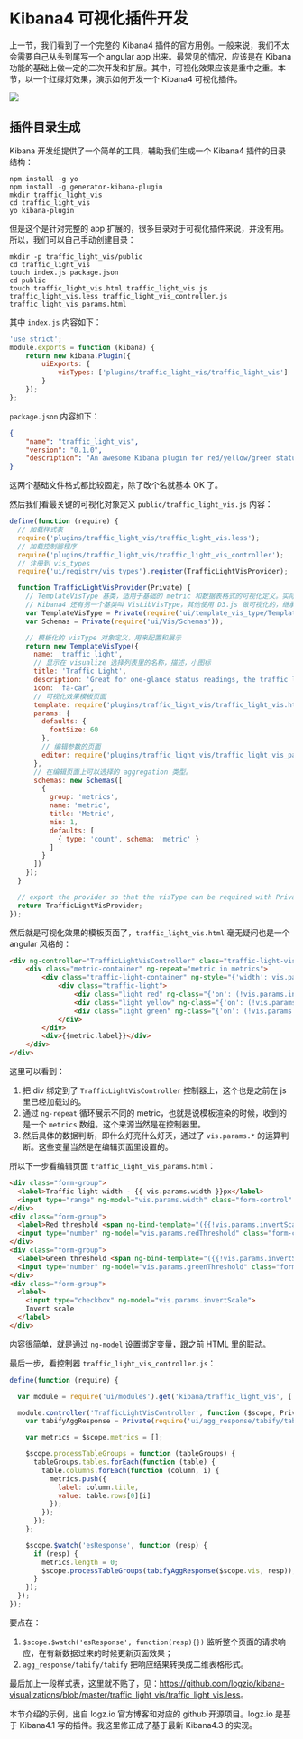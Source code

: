 # Kibana4 可视化插件开发

上一节，我们看到了一个完整的 Kibana4 插件的官方用例。一般来说，我们不太会需要自己从头到尾写一个 angular app 出来。最常见的情况，应该是在 Kibana 功能的基础上做一定的二次开发和扩展。其中，可视化效果应该是重中之重。本节，以一个红绿灯效果，演示如何开发一个 Kibana4 可视化插件。

![](http://logz.io/wp-content/uploads/2015/12/kibana-traffic-light-visualization.png)

## 插件目录生成

Kibana 开发组提供了一个简单的工具，辅助我们生成一个 Kibana4 插件的目录结构：

```
npm install -g yo
npm install -g generator-kibana-plugin
mkdir traffic_light_vis
cd traffic_light_vis
yo kibana-plugin
```

但是这个是针对完整的 app 扩展的，很多目录对于可视化插件来说，并没有用。所以，我们可以自己手动创建目录：

```
mkdir -p traffic_light_vis/public
cd traffic_light_vis
touch index.js package.json
cd public
touch traffic_light_vis.html traffic_light_vis.js traffic_light_vis.less traffic_light_vis_controller.js traffic_light_vis_params.html
```

其中 `index.js` 内容如下：

```js
'use strict';
module.exports = function (kibana) {
    return new kibana.Plugin({
        uiExports: {
            visTypes: ['plugins/traffic_light_vis/traffic_light_vis']
        }
    });
};
```

`package.json` 内容如下：

```json
{
    "name": "traffic_light_vis",
    "version": "0.1.0",
    "description": "An awesome Kibana plugin for red/yellow/green status visualize"
}
```

这两个基础文件格式都比较固定，除了改个名就基本 OK 了。

然后我们看最关键的可视化对象定义 `public/traffic_light_vis.js` 内容：

```js
define(function (require) {
  // 加载样式表
  require('plugins/traffic_light_vis/traffic_light_vis.less');
  // 加载控制器程序
  require('plugins/traffic_light_vis/traffic_light_vis_controller');
  // 注册到 vis_types
  require('ui/registry/vis_types').register(TrafficLightVisProvider);

  function TrafficLightVisProvider(Private) {
    // TemplateVisType 基类，适用于基础的 metric 和数据表格式的可视化定义。实际上，Kibana4 的 metric_vis 和 table_vis 就继承自这个，
    // Kibana4 还有另一个基类叫 VisLibVisType，其他使用 D3.js 做可视化的，继承这个。
    var TemplateVisType = Private(require('ui/template_vis_type/TemplateVisType'));
    var Schemas = Private(require('ui/Vis/Schemas'));

    // 模板化的 visType 对象定义，用来配置和展示
    return new TemplateVisType({
      name: 'traffic_light',
      // 显示在 visualize 选择列表里的名称，描述，小图标
      title: 'Traffic Light',
      description: 'Great for one-glance status readings, the traffic light visualization expresses in green / yellow / red the position of a single value in relation to low and high thresholds.',
      icon: 'fa-car',
      // 可视化效果模板页面
      template: require('plugins/traffic_light_vis/traffic_light_vis.html'),
      params: {
        defaults: {
          fontSize: 60
        },
        // 编辑参数的页面
        editor: require('plugins/traffic_light_vis/traffic_light_vis_params.html')
      },
      // 在编辑页面上可以选择的 aggregation 类型。
      schemas: new Schemas([
        {
          group: 'metrics',
          name: 'metric',
          title: 'Metric',
          min: 1,
          defaults: [
            { type: 'count', schema: 'metric' }
          ]
        }
      ])
    });
  }

  // export the provider so that the visType can be required with Private()
  return TrafficLightVisProvider;
});
```

然后就是可视化效果的模板页面了，`traffic_light_vis.html` 毫无疑问也是一个 angular 风格的：

```html
<div ng-controller="TrafficLightVisController" class="traffic-light-vis">
    <div class="metric-container" ng-repeat="metric in metrics">
        <div class="traffic-light-container" ng-style="{'width': vis.params.width+'px', 'height': (2.68 * vis.params.width)+'px' }">
            <div class="traffic-light">
                <div class="light red" ng-class="{'on': (!vis.params.invertScale && metric.value <= vis.params.redThreshold) || (vis.params.invertScale && metric.value >= vis.params.redThreshold) }"></div>
                <div class="light yellow" ng-class="{'on': (!vis.params.invertScale && metric.value > vis.params.redThreshold && metric.value < vis.params.greenThreshold) || (vis.params.invertScale && metric.value < vis.params.redThreshold && metric.value > vis.params.greenThreshold) }"></div>
                <div class="light green" ng-class="{'on': (!vis.params.invertScale && metric.value >= vis.params.greenThreshold) || (vis.params.invertScale && metric.value <= vis.params.greenThreshold) }"></div>
            </div>
        </div>
        <div>{{metric.label}}</div>
    </div>
</div>
```

这里可以看到：

1. 把 div 绑定到了 `TrafficLightVisController` 控制器上，这个也是之前在 js 里已经加载过的。
2. 通过 `ng-repeat` 循环展示不同的 metric，也就是说模板渲染的时候，收到的是一个 `metrics` 数组。这个来源当然是在控制器里。
3. 然后具体的数据判断，即什么灯亮什么灯灭，通过了 `vis.params.*` 的运算判断。这些变量当然是在编辑页面里设置的。

所以下一步看编辑页面 `traffic_light_vis_params.html`：

```html
<div class="form-group">
  <label>Traffic light width - {{ vis.params.width }}px</label>
  <input type="range" ng-model="vis.params.width" class="form-control" min="30" max="120"/>
</div>
<div class="form-group">
  <label>Red threshold <span ng-bind-template="({{!vis.params.invertScale ? 'below':'above'}} this value will be red)"></span></label>
  <input type="number" ng-model="vis.params.redThreshold" class="form-control"/>
</div>
<div class="form-group">
  <label>Green threshold <span ng-bind-template="({{!vis.params.invertScale ? 'above':'below'}} this value will be green)"></span></label>
  <input type="number" ng-model="vis.params.greenThreshold" class="form-control"/>
</div>
<div class="form-group">
  <label>
    <input type="checkbox" ng-model="vis.params.invertScale">
    Invert scale
  </label>
</div>
```

内容很简单，就是通过 `ng-model` 设置绑定变量，跟之前 HTML 里的联动。

最后一步，看控制器 `traffic_light_vis_controller.js`：

```js
define(function (require) {

  var module = require('ui/modules').get('kibana/traffic_light_vis', ['kibana']);

  module.controller('TrafficLightVisController', function ($scope, Private) {
    var tabifyAggResponse = Private(require('ui/agg_response/tabify/tabify'));

    var metrics = $scope.metrics = [];

    $scope.processTableGroups = function (tableGroups) {
      tableGroups.tables.forEach(function (table) {
        table.columns.forEach(function (column, i) {
          metrics.push({
            label: column.title,
            value: table.rows[0][i]
          });
        });
      });
    };

    $scope.$watch('esResponse', function (resp) {
      if (resp) {
        metrics.length = 0;
        $scope.processTableGroups(tabifyAggResponse($scope.vis, resp));
      }
    });
  });
});
```

要点在：

1. `$scope.$watch('esResponse', function(resp){})` 监听整个页面的请求响应，在有新数据过来的时候更新页面效果；
2. `agg_response/tabify/tabify` 把响应结果转换成二维表格形式。

最后加上一段样式表，这里就不贴了，见：<https://github.com/logzio/kibana-visualizations/blob/master/traffic_light_vis/traffic_light_vis.less>。

本节介绍的示例，出自 logz.io 官方博客和对应的 github 开源项目。logz.io 是基于 Kibana4.1 写的插件。我这里修正成了基于最新 Kibana4.3 的实现。
